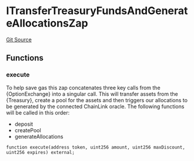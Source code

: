 # ITransferTreasuryFundsAndGenerateAllocationsZap
[Git Source](https://github.com/FloorDAO/floor-v2/blob/37f09a5f4eb9f33e2f9b3f8c8a74d6362b1877d7/src/interfaces/zaps/TransferTreasuryFundsAndGenerateAllocations.sol)


## Functions
### execute

To help save gas this zap concatenates three key calls from the {OptionExchange}
into a singular call. This will transfer assets from the {Treasury}, create a
pool for the assets and then triggers our allocations to be generated by the
connected ChainLink oracle.
The following functions will be called in this order:
- deposit
- createPool
- generateAllocations


```solidity
function execute(address token, uint256 amount, uint256 maxDiscount, uint256 expires) external;
```


